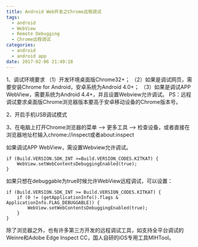 ```yaml
---
title: Android Web开发之Chrome远程调试
tags:
  - android
  - WebView
  - Remote Debugging
  - Chrome远程调试
categories:
  - android
  - android app
date: 2017-02-06 21:49:18
---
```



1、调试环境要求
（1）开发环境桌面版Chrome32+；
（2）如果是调试网页，需要安装Chrome for Android，安卓系统为Android 4.0+；
（3）如果是调试APP WebView，需要系统为Android 4.4+，并且设置Webview允许调试。
PS：远程调试要求桌面版Chrome浏览器版本要高于安卓移动设备的Chrome版本号。

2、开启手机USB调试模式

3、在电脑上打开Chrome浏览器的菜单 –> 更多工具 –> 检查设备，或者直接在浏览器地址栏输入chrome://inspect或者about:inspect

如果调试APP WebView，需设置Webview允许调试。
```
if (Build.VERSION.SDK_INT >=Build.VERSION_CODES.KITKAT) {  
    WebView.setWebContentsDebuggingEnabled(true);  
} 
```

如果只想在debuggable为true时候允许WebView远程调试，可以设置：
```
if (Build.VERSION.SDK_INT >= Build.VERSION_CODES.KITKAT) {  
    if (0 != (getApplicationInfo().flags & ApplicationInfo.FLAG_DEBUGGABLE)) {
        WebView.setWebContentsDebuggingEnabled(true);
    }  
}
```

除了浏览器之外，也有许多第三方开发的远程调试工具，如支持全平台调试的Weinre和Adobe Edge Inspect CC，国人自研的iOS专用工具MIHTool。